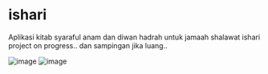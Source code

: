 # ishari

Aplikasi kitab syaraful anam dan diwan hadrah untuk jamaah shalawat ishari
project on progress.. dan sampingan jika luang..

![image](https://user-images.githubusercontent.com/53371010/185796878-9b3a4aea-7a41-41f0-ba5d-7a766192e5df.png)
![image](https://user-images.githubusercontent.com/53371010/185796884-40c3ff00-27e4-4f11-b449-010ce29944c6.png)
